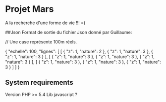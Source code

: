 Projet Mars
=============
A la recherche d'une forme de vie !!! =)



##Json
Format de sortie du fichier Json donné par Guillaume:

// Une case représente 100m réels.

{
    "echelle": 100, 
    "lignes": [
        [
            {
                "z": 1,
                "nature": 2
            },
            {
                "z": 1,
                "nature": 3
            },
            {
                "z": 1,
                "nature": 3
            }
        ],
        [
            {
                "z": 1,
                "nature": 3
            },
            {
                "z": 1,
                "nature": 3
            },
            {
                "z": 1,
                "nature": 3
            }
        ],
        [
            {
                "z": 1,
                "nature": 3
            },
            {
                "z": 1,
                "nature": 3
            },
            {
                "z": 1,
                "nature": 3
            }
        ]
    ]
}


## System requirements

Version PHP >= 5.4
Lib javascript ?

